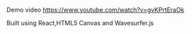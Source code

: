 Demo video 
https://www.youtube.com/watch?v=gvKPrtEraOk


Built using React,HTML5 Canvas and Wavesurfer.js
